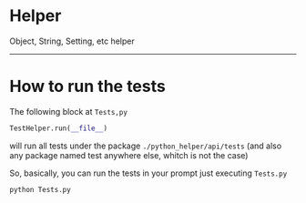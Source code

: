 # Helper
Object, String, Setting, etc helper

---
# How to run the tests

The following block at `Tests,py`
```python
TestHelper.run(__file__)
```
will run all tests under the package `./python_helper/api/tests` (and also any package named test anywhere else, whitch is not the case)


So, basically, you can run the tests in your prompt just executing `Tests.py`
```
python Tests.py
```

